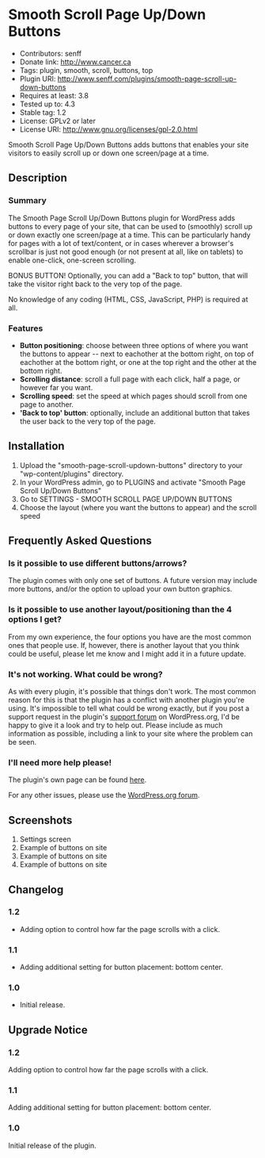 # Smooth Scroll Page Up/Down Buttons
* Contributors: senff
* Donate link: http://www.cancer.ca
* Tags: plugin, smooth, scroll, buttons, top
* Plugin URI: http://www.senff.com/plugins/smooth-page-scroll-up-down-buttons
* Requires at least: 3.8
* Tested up to: 4.3
* Stable tag: 1.2
* License: GPLv2 or later
* License URI: http://www.gnu.org/licenses/gpl-2.0.html

Smooth Scroll Page Up/Down Buttons adds buttons that enables your site visitors to easily scroll up or down one screen/page at a time.

## Description

### Summary

The Smooth Page Scroll Up/Down Buttons plugin for WordPress adds buttons to every page of your site, that can be used to (smoothly) scroll up or down exactly one screen/page at a time. This can be particularly handy for pages with a lot of text/content, or in cases wherever a browser's scrollbar is just not good enough (or not present at all, like on tablets) to enable one-click, one-screen scrolling.

BONUS BUTTON! Optionally, you can add a "Back to top" button, that will take the visitor right back to the very top of the page.

No knowledge of any coding (HTML, CSS, JavaScript, PHP) is required at all.

### Features

* **Button positioning**: choose between three options of where you want the buttons to appear -- next to eachother at the bottom right, on top of eachother at the bottom right, or one at the top right and the other at the bottom right.
* **Scrolling distance**: scroll a full page with each click, half a page, or however far you want.
* **Scrolling speed**: set the speed at which pages should scroll from one page to another.
* **'Back to top' button**: optionally, include an additional button that takes the user back to the very top of the page.

## Installation 

1. Upload the "smooth-page-scroll-updown-buttons" directory to your "wp-content/plugins" directory.
2. In your WordPress admin, go to PLUGINS and activate "Smooth Page Scroll Up/Down Buttons"
3. Go to SETTINGS - SMOOTH SCROLL PAGE UP/DOWN BUTTONS
4. Choose the layout (where you want the buttons to appear) and the scroll speed

## Frequently Asked Questions

### Is it possible to use different buttons/arrows?
The plugin comes with only one set of buttons. A future version may include more buttons, and/or the option to upload your own button graphics.

### Is it possible to use another layout/positioning than the 4 options I get?
From my own experience, the four options you have are the most common ones that people use. If, however, there is another layout that you think could be useful, please let me know and I might add it in a future update.

### It's not working. What could be wrong?
As with every plugin, it's possible that things don't work. The most common reason for this is that the plugin has a conflict with another plugin you're using. It's impossible to tell what could be wrong exactly, but if you post a support request in the plugin's [support forum](https://wordpress.org/support/plugin/smooth-page-scroll-updown-buttons) on WordPress.org, I'd be happy to give it a look and try to help out. Please include as much information as possible, including a link to your site where the problem can be seen.

### I'll need more help please!
The plugin's own page can be found [here](http://www.senff.com/plugins/smooth-page-scroll-up-down-buttons).

For any other issues, please use the [WordPress.org forum](https://wordpress.org/support/plugin/smooth-page-scroll-updown-buttons).


## Screenshots

1. Settings screen
2. Example of buttons on site
3. Example of buttons on site
4. Example of buttons on site

## Changelog

### 1.2 
* Adding option to control how far the page scrolls with a click.

### 1.1 
* Adding additional setting for button placement: bottom center.

### 1.0 
* Initial release.


## Upgrade Notice 

### 1.2
Adding option to control how far the page scrolls with a click.

### 1.1 
Adding additional setting for button placement: bottom center.

### 1.0 
Initial release of the plugin.
